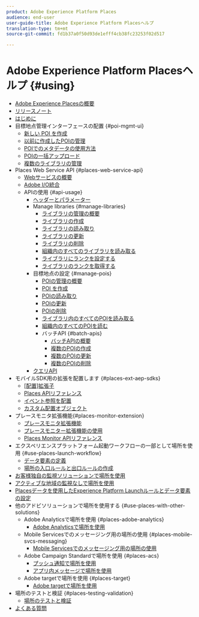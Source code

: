 ```yaml
---
product: Adobe Experience Platform Places
audience: end-user
user-guide-title: Adobe Experience Platform Placesヘルプ
translation-type: tm+mt
source-git-commit: fd1b37a0f50d93de1efff4cb38fc23253f02d517

---
```



# Adobe Experience Platform Placesヘルプ {#using}

+ [Adobe Experience Placesの概要](home.md)
+ [リリースノート](release-notes.md)
+ [はじめに](getting-started.md)
+ 目標地点管理インターフェースの配置 {#poi-mgmt-ui}
   + [新しい POI を作成](poi-mgmt-ui/create-a-poi-ui.md)
   + [以前に作成したPOIの管理](poi-mgmt-ui/managing-pois-in-the-places-ui.md)
   + [POIでのメタデータの使用方法](poi-mgmt-ui/metadata-with-pois.md)
   + [POIの一括アップロード](poi-mgmt-ui/bulk-upload-pois.md)
   + [複数のライブラリの管理](poi-mgmt-ui/manage-libraries-in-the-places-ui.md)
+ Places Web Service API {#places-web-service-api}
   + [Webサービスの概要](places-web-service-api/places-web-services.md)
   + [Adobe I/O統合](places-web-service-api/adobe-i-o-integration.md)
   + APIの使用 {#api-usage}
      + [ヘッダーとパラメーター](places-web-service-api/api-usage/headers-and-parameters.md)
      + Manage libraries {#manage-libraries}
         + [ライブラリの管理の概要](places-web-service-api/api-usage/manage-libraries/manage-libraries.md)
         + [ライブラリの作成](places-web-service-api/api-usage/manage-libraries/create-a-library.md)
         + [ライブラリの読み取り](places-web-service-api/api-usage/manage-libraries/read-a-library.md)
         + [ライブラリの更新](places-web-service-api/api-usage/manage-libraries/update-a-library.md)
         + [ライブラリの削除](places-web-service-api/api-usage/manage-libraries/delete-a-library.md)
         + [組織内のすべてのライブラリを読み取る](places-web-service-api/api-usage/manage-libraries/read-all-libraries-in-your-organization.md)
         + [ライブラリにランクを設定する](places-web-service-api/api-usage/manage-libraries/set-a-ran-on-your-libraries.md)
         + [ライブラリのランクを取得する](places-web-service-api/api-usage/manage-libraries/get-a-librarys-rank.md)
      + 目標地点の設定 {#manage-pois}
         + [POIの管理の概要](places-web-service-api/api-usage/manage-pois/manage-pois.md)
         + [POI を作成](places-web-service-api/api-usage/manage-pois/create-a-poi.md)
         + [POIの読み取り](places-web-service-api/api-usage/manage-pois/read-a-poi.md)
         + [POIの更新](places-web-service-api/api-usage/manage-pois/update-a-poi.md)
         + [POIの削除](places-web-service-api/api-usage/manage-pois/delete-a-poi.md)
         + [ライブラリ内のすべてのPOIを読み取る](places-web-service-api/api-usage/manage-pois/read-all-pois-in-a-library.md)
         + [組織内のすべてのPOIを読む](places-web-service-api/api-usage/manage-pois/read-all-pois-in-your-organization.md)
         + バッチAPI {#batch-apis}
            + [バッチAPIの概要](places-web-service-api/api-usage/manage-pois/batch-apis/batch-apis.md)
            + [複数のPOIの作成](places-web-service-api/api-usage/manage-pois/batch-apis/create-multiple-pois.md)
            + [複数のPOIの更新](places-web-service-api/api-usage/manage-pois/batch-apis/update-multiple-pois.md)
            + [複数のPOIの削除](places-web-service-api/api-usage/manage-pois/batch-apis/delete-multiple-pois.md)
      + [クエリAPI](places-web-service-api/api-usage/query-apis.md)
+ モバイルSDK用の拡張を配置します {#places-ext-aep-sdks}
   + [[配置]拡張子](places-ext-aep-sdks/places-extension/places-extension.md)
   + [Places APIリファレンス](places-ext-aep-sdks/places-extension/places-api-reference.md)
   + [イベント参照を配置](places-ext-aep-sdks/places-extension/places-event-ref.md)
   + [カスタム配置オブジェクト](places-ext-aep-sdks/places-extension/cust-places-objects.md)
+ プレースモニタ拡張機能{#places-monitor-extension}
   + [プレースモニタ拡張機能](places-ext-aep-sdks/places-monitor-extension/places-monitor-extension.md)
   + [プレースモニター拡張機能の使用](places-ext-aep-sdks/places-monitor-extension/using-places-monitor-extension.md)
   + [Places Monitor APIリファレンス](places-ext-aep-sdks/places-monitor-extension/places-monitor-api-reference.md)
+ エクスペリエンスプラットフォーム起動ワークフローの一部として場所を使用 {#use-places-launch-workflow}
   + [データ要素の定義](use-places-launch-workflow/define-data-elements.md)
   + [場所の入口ルールと出口ルールの作成](use-places-launch-workflow/create-rule-places-property.md)
+ [お客様独自の監視ソリューションで場所を使用](using-your-own-monitor.md)
+ [アクティブな地域の監視なしで場所を使用](use-places-without-active-monitoring.md)
+ [Placesデータを使用したExperience Platform Launchルールとデータ要素の設定](rules-data-elements-places-data.md)
+ 他のアドビソリューションで場所を使用する {#use-places-with-other-solutions}
   + Adobe Analyticsで場所を使用 {#places-adobe-analytics}
      + [Adobe Analyticsで場所を使用](use-places-with-other-solutions/places-adobe-analytics/use-places-adobe-analytics.md)
   + Mobile Servicesでのメッセージング用の場所の使用 {#places-mobile-svcs-messaging}
      + [Mobile Servicesでのメッセージング用の場所の使用](use-places-with-other-solutions/places-mobile-svcs-for-messaging/use-places-mobie-svcs-messaging.md)
   + Adobe Campaign Standardで場所を使用 {#places-acs}
      + [プッシュ通知で場所を使用](use-places-with-other-solutions/places-acs/places-acs-push-notifications.md)
      + [アプリ内メッセージで場所を使用](use-places-with-other-solutions/places-acs/places-acs-in-app-messages.md)
   + Adobe targetで場所を使用 {#places-target}
      + [Adobe targetで場所を使用](use-places-with-other-solutions/places-target/places-target.md)
+ 場所のテストと検証 {#places-testing-validation}
   + [場所のテストと検証](places-testing-validation/test-validate-places.md)
+ [よくある質問](places-faqs.md)